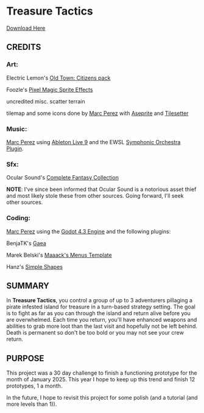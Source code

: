 # Treasure Tactics

[Download Here](https://chath.itch.io/treasure-tactics)

## CREDITS

### **Art**:
Electric Lemon's [Old Town: Citizens pack](https://electriclemon.itch.io/citizens-guards-warriors)

Foozle's [Pixel Magic Sprite Effects](https://foozlecc.itch.io/pixel-magic-sprite-effects)

uncredited misc. scatter terrain

tilemap and some icons done by [Marc Perez](https://github.com/mperez68) with [Aseprite](https://www.aseprite.org/) and [Tilesetter](https://www.tilesetter.org/)

### **Music**:
[Marc Perez](https://github.com/mperez68) using [Ableton Live 9](https://www.ableton.com/en/blog/live-9-7-available-now/) and the EWSL [Symphonic Orchestra Plugin](https://www.soundsonline.com/orchestral/symphonic-orchestra).

### **Sfx**:
Ocular Sound's [Complete Fantasy Collection](https://ocularsounds.com/products/the-complete-fantasy-collection?_pos=1&_psq=fantasy&_ss=e&_v=1.0)

**NOTE**: I've since been informed that Ocular Sound is a notorious asset thief and most likely stole these from other sources. Going forward, I'll seek other sources.

### **Coding**:
[Marc Perez](https://github.com/mperez68) using the [Godot 4.3 Engine](https://godotengine.org/releases/4.3/) and the following plugins:

BenjaTK's [Gaea](https://github.com/BenjaTK/Gaea)

Marek Belski's [Maaack's Menus Template](https://github.com/Maaack/Godot-Menus-Template/tree/main)

Hanz's [Simple Shapes](https://godotengine.org/asset-library/asset/2583)

## SUMMARY
In **Treasure Tactics**, you control a group of up to 3 adventurers pillaging a pirate infested island for treasure in a turn-based strategy setting. The goal is to fight as far as you can through the island and return alive before you are overwhelmed. Each time you return, you'll have enhanced weapons and abilities to grab more loot than the last visit and hopefully not be left behind. Death is permanent so don't be too bold or you may not see your crew return.

## PURPOSE
This project was a 30 day challenge to finish a functioning prototype for the month of January 2025. This year I hope to keep up this trend and finish 12 prototypes, 1 a month.

In the future, I hope to revisit this project for some polish (and a tutorial (and more levels than 1)).


